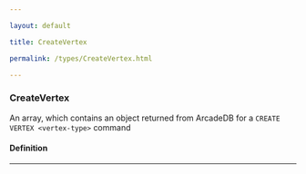 ```yaml
---

layout: default

title: CreateVertex

permalink: /types/CreateVertex.html

---
```


### CreateVertex<br/><Type>

An array, which contains an object returned from
ArcadeDB for a `CREATE VERTEX <vertex-type>` command

#### Definition

---

